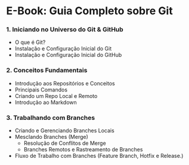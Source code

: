 # E-Book: Guia Completo sobre Git

### 1. Iniciando no Universo do Git & GitHub
- O que é Git?
- Instalação e Configuração Inicial do Git
- Instalação e Configuração Inicial do GitHub

### 2. Conceitos Fundamentais
- Introdução aos Repositórios e Conceitos
- Principais Comandos
- Criando um Repo Local e Remoto
- Introdução ao Markdown

### 3. Trabalhando com Branches
- Criando e Gerenciando Branches Locais
- Mesclando Branches (Merge)
    - Resolução de Conflitos de Merge
    - Branches Remotos e Rastreamento de Branches
- Fluxo de Trabalho com Branches (Feature Branch, Hotfix e Release.)